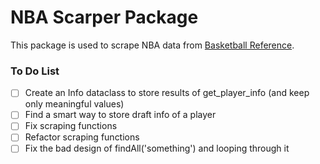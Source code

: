# NBA Scarper Package

This package is used to scrape NBA data from [Basketball Reference](https://www.basketball-reference.com/).

### To Do List

- [ ] Create an Info dataclass to store results of get_player_info (and keep only meaningful values)
- [ ] Find a smart way to store draft info of a player
- [ ] Fix scraping functions
- [ ] Refactor scraping functions
- [ ] Fix the bad design of findAll('something') and looping through it